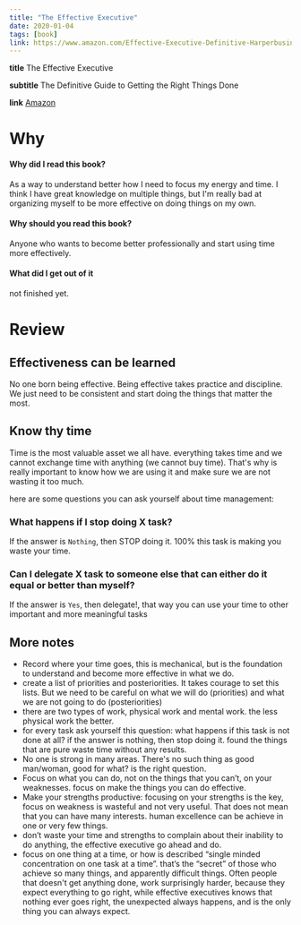 ```yaml
---
title: "The Effective Executive"
date: 2020-01-04
tags: [book]
link: https://www.amazon.com/Effective-Executive-Definitive-Harperbusiness-Essentials/dp/0060833459
---
```


**title** The Effective Executive

**subtitle** The Definitive Guide to Getting the Right Things Done

**link** [Amazon](https://www.amazon.com/Effective-Executive-Definitive-Harperbusiness-Essentials/dp/0060833459)

# Why

#### Why did I read this book?

As a way to understand better how I need to focus my energy and time. I think I have great knowledge on multiple things, but I'm really bad at organizing myself to be more effective on doing things on my own.

#### Why should you read this book?

Anyone who wants to become better professionally and start using time more effectively.

#### What did I get out of it

not finished yet.

# Review

## Effectiveness can be learned

No one born being effective. Being effective takes practice and discipline. We just need to be consistent and start doing the things that matter the most.

## Know thy time

Time is the most valuable asset we all have. everything takes time and we cannot exchange time with anything (we cannot buy time). That's why is really important to know how we are using it and make sure we are not wasting it too much.

here are some questions you can ask yourself about time management:

### What happens if I stop doing X task?

If the answer is `Nothing`, then STOP doing it. 100% this task is making you waste your time.

### Can I delegate X task to someone else that can either do it equal or better than myself?

If the answer is `Yes`, then delegate!, that way you can use your time to other important and more meaningful tasks

## More notes

- Record where your time goes, this is mechanical, but is the foundation to understand and become more effective in what we do.
- create a list of priorities and posteriorities. It takes courage to set this lists. But we need to be careful on what we will do (priorities) and what we are not going to do (posteriorities)
- there are two types of work, physical work and mental work. the less physical work the better.
- for every task ask yourself this question: what happens if this task is not done at all? if the answer is nothing, then stop doing it. found the things that are pure waste time without any results.
- No one is strong in many areas. There's no such thing as good man/woman, good for what? is the right question.
- Focus on what you can do, not on the things that you can’t, on your weaknesses. focus on make the things you can do effective.
- Make your strengths productive: focusing on your strengths is the key, focus on weakness is wasteful and not very useful. That does not mean that you can have many interests. human excellence can be achieve in one or very few things.
- don’t waste your time and strengths to complain about their inability to do anything, the effective executive go ahead and do.
- focus on one thing at a time, or how is described “single minded concentration on one task at a time”. that’s the “secret” of those who achieve so many things, and apparently difficult things. Often people that doesn't get anything done, work surprisingly harder, because they expect everything to go right, while effective executives knows that nothing ever goes right, the unexpected always happens, and is the only thing you can always expect.
